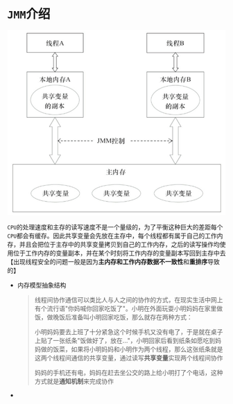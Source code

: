 # `JMM`介绍

![JMM内存结构抽象结构示意图](https://raw.githubusercontent.com/RobertoHuang/RGP-NOTES/master/00.%E7%9B%B8%E5%85%B3%E5%9B%BE%E7%89%87/JAVA%E5%B9%B6%E5%8F%91%E7%BC%96%E7%A8%8B%E7%9A%84%E8%89%BA%E6%9C%AF%E5%AD%A6%E4%B9%A0%E7%AC%94%E8%AE%B0/JMM%E5%86%85%E5%AD%98%E7%BB%93%E6%9E%84%E6%8A%BD%E8%B1%A1%E7%BB%93%E6%9E%84%E7%A4%BA%E6%84%8F%E5%9B%BE.png)

`CPU`的处理速度和主存的读写速度不是一个量级的，为了平衡这种巨大的差距每个`CPU`都会有缓存。因此共享变量会先放在主存中，每个线程都有属于自己的工作内存，并且会把位于主存中的共享变量拷贝到自己的工作内存，之后的读写操作均使用位于工作内存的变量副本，并在某个时刻将工作内存的变量副本写回到主存中去【出现线程安全的问题一般是因为**主内存和工作内存数据不一致性**和**重排序**导致的】

- 内存模型抽象结构

  > 线程间协作通信可以类比人与人之间的协作的方式，在现实生活中网上有个流行语"你妈喊你回家吃饭了"。小明在外面玩耍小明妈妈在家里做饭，做晚饭后准备叫小明回家吃饭，那么就存在两种方式：
  >
  > 小明妈妈要去上班了十分紧急这个时候手机又没有电了，于是就在桌子上贴了一张纸条"饭做好了，放在..."，小明回家后看到纸条如愿吃到妈妈做的饭菜，如果将小明妈妈和小明作为两个线程，那么这张纸条就是这两个线程间通信的共享变量，通过读写**共享变量**实现两个线程间协作
  >
  > 妈妈的手机还有电，妈妈在赶去坐公交的路上给小明打了个电话，这种方式就是**通知机制**来完成协作

- 

